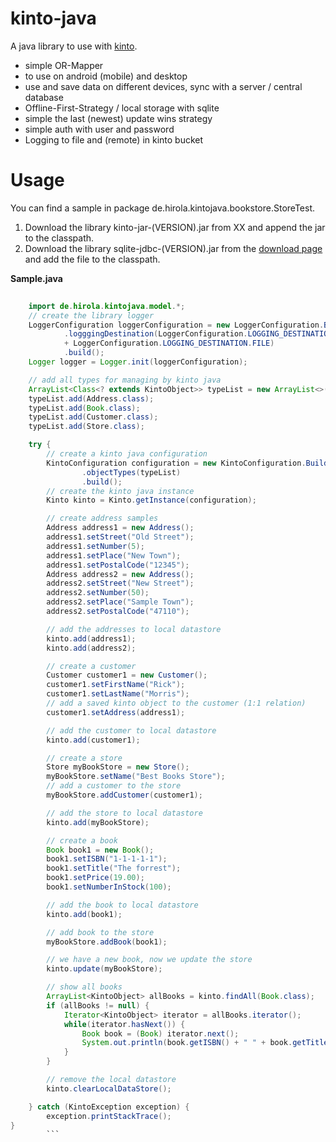# kinto-java
A java library to use with [kinto](https://github.com/Kinto/kinto).

- simple OR-Mapper
- to use on android (mobile) and desktop
- use and save data on different devices, sync with a server / central database
- Offline-First-Strategy / local storage with sqlite
- simple the last (newest) update wins strategy
- simple auth with user and password
- Logging to file and (remote) in kinto bucket

Usage
============

You can find a sample in package de.hirola.kintojava.bookstore.StoreTest.

1.  Download the library kinto-jar-(VERSION).jar from XX and append the jar to the classpath.
2.  Download the library sqlite-jdbc-(VERSION).jar from the [download page](https://github.com/xerial/sqlite-jdbc/releases) and add the file to the classpath.


**Sample.java**

```java
    
    import de.hirola.kintojava.model.*;
    // create the library logger
    LoggerConfiguration loggerConfiguration = new LoggerConfiguration.Builder("kintojava-logs")
            .logggingDestination(LoggerConfiguration.LOGGING_DESTINATION.CONSOLE 
            + LoggerConfiguration.LOGGING_DESTINATION.FILE)
            .build();
    Logger logger = Logger.init(loggerConfiguration);

    // add all types for managing by kinto java
    ArrayList<Class<? extends KintoObject>> typeList = new ArrayList<>();
    typeList.add(Address.class);
    typeList.add(Book.class);
    typeList.add(Customer.class);
    typeList.add(Store.class);

    try {
        // create a kinto java configuration
        KintoConfiguration configuration = new KintoConfiguration.Builder("StoreTest")
                .objectTypes(typeList)
                .build();
        // create the kinto java instance
        Kinto kinto = Kinto.getInstance(configuration);

        // create address samples
        Address address1 = new Address();
        address1.setStreet("Old Street");
        address1.setNumber(5);
        address1.setPlace("New Town");
        address1.setPostalCode("12345");
        Address address2 = new Address();
        address2.setStreet("New Street");
        address2.setNumber(50);
        address2.setPlace("Sample Town");
        address2.setPostalCode("47110");

        // add the addresses to local datastore
        kinto.add(address1);
        kinto.add(address2);

        // create a customer
        Customer customer1 = new Customer();
        customer1.setFirstName("Rick");
        customer1.setLastName("Morris");
        // add a saved kinto object to the customer (1:1 relation)
        customer1.setAddress(address1);

        // add the customer to local datastore
        kinto.add(customer1);

        // create a store
        Store myBookStore = new Store();
        myBookStore.setName("Best Books Store");
        // add a customer to the store
        myBookStore.addCustomer(customer1);

        // add the store to local datastore
        kinto.add(myBookStore);

        // create a book
        Book book1 = new Book();
        book1.setISBN("1-1-1-1-1");
        book1.setTitle("The forrest");
        book1.setPrice(19.00);
        book1.setNumberInStock(100);

        // add the book to local datastore
        kinto.add(book1);

        // add book to the store
        myBookStore.addBook(book1);

        // we have a new book, now we update the store
        kinto.update(myBookStore);

        // show all books
        ArrayList<KintoObject> allBooks = kinto.findAll(Book.class);
        if (allBooks != null) {
            Iterator<KintoObject> iterator = allBooks.iterator();
            while(iterator.hasNext()) {
                Book book = (Book) iterator.next();
                System.out.println(book.getISBN() + " " + book.getTitle());
            }
        }

        // remove the local datastore
        kinto.clearLocalDataStore();

    } catch (KintoException exception) {
        exception.printStackTrace();
}
        ```    

